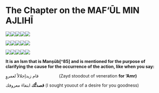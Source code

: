The Chapter on the MAF‘ŪL MIN AJLIHĪ
====================================

![](books/0791-science_of_arabic_grammer/images/image001.gif)![](books/0791-science_of_arabic_grammer/images/image002.gif)![](books/0791-science_of_arabic_grammer/images/image003.gif)![](books/0791-science_of_arabic_grammer/images/image004.gif)![](books/0791-science_of_arabic_grammer/images/image005.gif)

![](books/0791-science_of_arabic_grammer/images/image007.gif)![](books/0791-science_of_arabic_grammer/images/image004.gif)![](books/0791-science_of_arabic_grammer/images/image008.gif)![](books/0791-science_of_arabic_grammer/images/image009.gif)![](books/0791-science_of_arabic_grammer/images/image001.gif)

![](books/0791-science_of_arabic_grammer/images/image002.gif)![](books/0791-science_of_arabic_grammer/images/image001.gif)![](books/0791-science_of_arabic_grammer/images/image010.gif)![](books/0791-science_of_arabic_grammer/images/image011.gif)![](books/0791-science_of_arabic_grammer/images/image011.gif)

**It is an Ism that is Manṣūb[^85] and is mentioned for the purpose of
clarifying the cause for the occurrence of the action, like when you
say:**

قام زيدإجلالاً لعمروٍ                 (Zayd stoodout of veneration **for
‘Amr)**

**قصدتُّك** ابتغاءَ معروفك (I sought youout of a desire for you
goodness)


